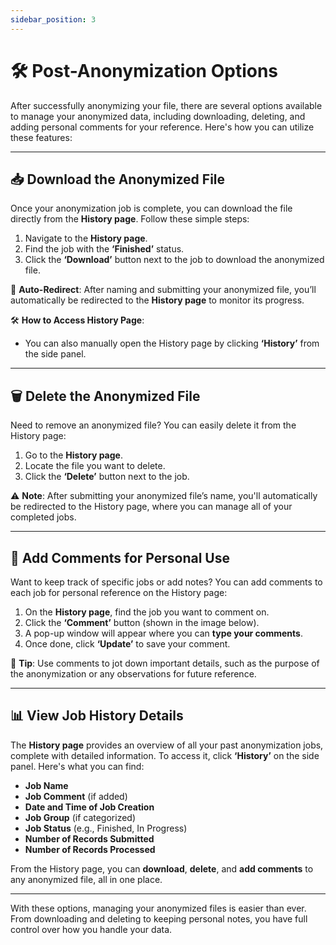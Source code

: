 ```yaml
---
sidebar_position: 3
---
```

# 🛠️ Post-Anonymization Options  

After successfully anonymizing your file, there are several options available to manage your anonymized data, including downloading, deleting, and adding personal comments for your reference. Here's how you can utilize these features:

---

## 📥 Download the Anonymized File  

Once your anonymization job is complete, you can download the file directly from the **History page**. Follow these simple steps:

1. Navigate to the **History page**.
2. Find the job with the **‘Finished’** status.
3. Click the **‘Download’** button next to the job to download the anonymized file.

🔄 **Auto-Redirect**: After naming and submitting your anonymized file, you’ll automatically be redirected to the **History page** to monitor its progress.

🛠️ **How to Access History Page**:  
- You can also manually open the History page by clicking **‘History’** from the side panel.

---

## 🗑️ Delete the Anonymized File  

Need to remove an anonymized file? You can easily delete it from the History page:

1. Go to the **History page**.
2. Locate the file you want to delete.
3. Click the **‘Delete’** button next to the job.

⚠️ **Note**: After submitting your anonymized file’s name, you'll automatically be redirected to the History page, where you can manage all of your completed jobs.

---

## 📝 Add Comments for Personal Use  

Want to keep track of specific jobs or add notes? You can add comments to each job for personal reference on the History page:

1. On the **History page**, find the job you want to comment on.
2. Click the **‘Comment’** button (shown in the image below).
3. A pop-up window will appear where you can **type your comments**.
4. Once done, click **‘Update’** to save your comment.

💬 **Tip**: Use comments to jot down important details, such as the purpose of the anonymization or any observations for future reference.

---

## 📊 View Job History Details  

The **History page** provides an overview of all your past anonymization jobs, complete with detailed information. To access it, click **‘History’** on the side panel. Here's what you can find:

- **Job Name**  
- **Job Comment** (if added)
- **Date and Time of Job Creation**
- **Job Group** (if categorized)
- **Job Status** (e.g., Finished, In Progress)
- **Number of Records Submitted**  
- **Number of Records Processed**

From the History page, you can **download**, **delete**, and **add comments** to any anonymized file, all in one place.

---

With these options, managing your anonymized files is easier than ever. From downloading and deleting to keeping personal notes, you have full control over how you handle your data.